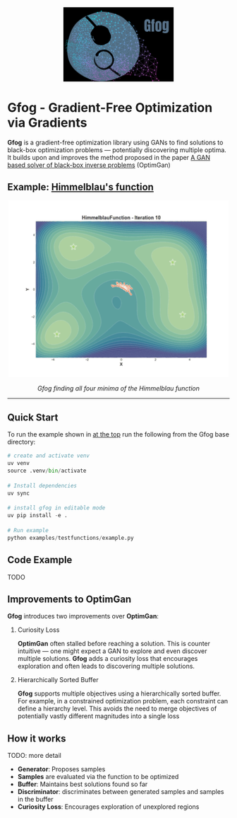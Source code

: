 <div align="center">
  <img src="assets/gfog.png" alt="Gfog Logo" width="250">
</div>

# Gfog - Gradient-Free Optimization via Gradients

**Gfog** is a gradient-free optimization library using GANs to find solutions to black-box optimization problems — potentially discovering multiple optima.
It builds upon and improves the method proposed in the paper [A GAN based solver of black-box inverse problems](https://openreview.net/pdf?id=rJeNnm25US) (OptimGan)

## Example: [Himmelblau's function](https://en.wikipedia.org/wiki/Himmelblau%27s_function)

<p align="center">
  <img src="./assets/example.gif" alt="Demo" width="500" />
</p>

<p align="center"><em>Gfog finding all four minima of the Himmelblau function
</em></p>

---

## Quick Start

To run the example shown in [at the top](#Gfog) run the following from the Gfog base directory:

```python
# create and activate venv
uv venv
source .venv/bin/activate

# Install dependencies
uv sync

# install gfog in editable mode
uv pip install -e .

# Run example
python examples/testfunctions/example.py
```

## Code Example

TODO

## Improvements to OptimGan

**Gfog** introduces two improvements over **OptimGan**:

1. Curiosity Loss

   **OptimGan** often stalled before reaching a solution. This is counter intuitive — one might expect a GAN to explore and even discover multiple solutions.
   **Gfog** adds a curiosity loss that encourages exploration and often leads to discovering multiple solutions.

2. Hierarchically Sorted Buffer

   **Gfog** supports multiple objectives using a hierarchically sorted buffer.
   For example, in a constrained optimization problem, each constraint can define a hierarchy level.
   This avoids the need to merge objectives of potentially vastly different magnitudes into a single loss

## How it works

TODO: more detail

- **Generator**: Proposes samples
- **Samples** are evaluated via the function to be optimized
- **Buffer**: Maintains best solutions found so far
- **Discriminator**: discriminates between generated samples and samples in the buffer
- **Curiosity Loss**: Encourages exploration of unexplored regions
